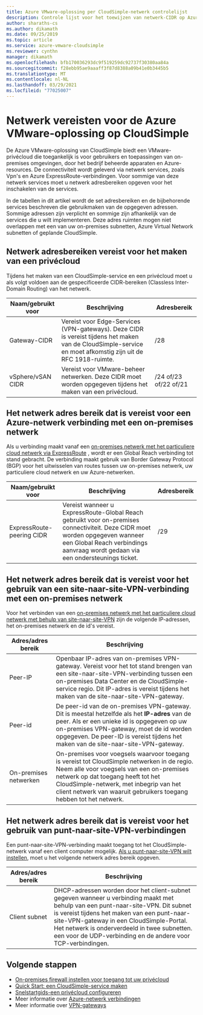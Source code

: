 ```yaml
---
title: Azure VMware-oplossing per CloudSimple-netwerk controlelijst
description: Controle lijst voor het toewijzen van netwerk-CIDR op Azure VMware-oplossing door CloudSimple
author: sharaths-cs
ms.author: dikamath
ms.date: 09/25/2019
ms.topic: article
ms.service: azure-vmware-cloudsimple
ms.reviewer: cynthn
manager: dikamath
ms.openlocfilehash: bfb170036293dc9f519259dc92737f30380aa84a
ms.sourcegitcommit: f28ebb95ae9aaaff3f87d8388a09b41e0b3445b5
ms.translationtype: MT
ms.contentlocale: nl-NL
ms.lasthandoff: 03/29/2021
ms.locfileid: "77025007"
---
```

# <a name="networking-prerequisites-for-azure-vmware-solution-by-cloudsimple"></a>Netwerk vereisten voor de Azure VMware-oplossing op CloudSimple

De Azure VMware-oplossing van CloudSimple biedt een VMware-privécloud die toegankelijk is voor gebruikers en toepassingen van on-premises omgevingen, door het bedrijf beheerde apparaten en Azure-resources. De connectiviteit wordt geleverd via netwerk services, zoals Vpn's en Azure ExpressRoute-verbindingen. Voor sommige van deze netwerk services moet u netwerk adresbereiken opgeven voor het inschakelen van de services. 

In de tabellen in dit artikel wordt de set adresbereiken en de bijbehorende services beschreven die gebruikmaken van de opgegeven adressen. Sommige adressen zijn verplicht en sommige zijn afhankelijk van de services die u wilt implementeren. Deze adres ruimten mogen niet overlappen met een van uw on-premises subnetten, Azure Virtual Network subnetten of geplande CloudSimple.

## <a name="network-address-ranges-required-for-creating-a-private-cloud"></a>Netwerk adresbereiken vereist voor het maken van een privécloud

Tijdens het maken van een CloudSimple-service en een privécloud moet u als volgt voldoen aan de gespecificeerde CIDR-bereiken (Classless Inter-Domain Routing) van het netwerk.

| Naam/gebruikt voor     | Beschrijving                                                                                                                            | Adresbereik            |
|-------------------|----------------------------------------------------------------------------------------------------------------------------------------|--------------------------|
| Gateway-CIDR      | Vereist voor Edge-Services (VPN-gateways).  Deze CIDR is vereist tijdens het maken van de CloudSimple-service en moet afkomstig zijn uit de RFC 1918-ruimte. | /28                      |
| vSphere/vSAN CIDR | Vereist voor VMware-beheer netwerken. Deze CIDR moet worden opgegeven tijdens het maken van een privécloud.                                    | /24 of/23 of/22 of/21 |

## <a name="network-address-range-required-for-azure-network-connection-to-an-on-premises-network"></a>Het netwerk adres bereik dat is vereist voor een Azure-netwerk verbinding met een on-premises netwerk

Als u verbinding maakt vanaf een [on-premises netwerk met het particuliere cloud netwerk via ExpressRoute](on-premises-connection.md) , wordt er een Global Reach verbinding tot stand gebracht.  De verbinding maakt gebruik van Border Gateway Protocol (BGP) voor het uitwisselen van routes tussen uw on-premises netwerk, uw particuliere cloud netwerk en uw Azure-netwerken.

| Naam/gebruikt voor             | Beschrijving                                                                                                                                                                             | Adresbereik |
|---------------------------|-----------------------------------------------------------------------------------------------------------------------------------------------------------------------------------------|---------------|
| ExpressRoute-peering CIDR | Vereist wanneer u ExpressRoute-Global Reach gebruikt voor on-premises connectiviteit. Deze CIDR moet worden opgegeven wanneer een Global Reach verbindings aanvraag wordt gedaan via een ondersteunings ticket. | /29           |

## <a name="network-address-range-required-for-using-a-site-to-site-vpn-connection-to-an-on-premises-network"></a>Het netwerk adres bereik dat is vereist voor het gebruik van een site-naar-site-VPN-verbinding met een on-premises netwerk

Voor het verbinden van een [on-premises netwerk met het particuliere cloud netwerk met behulp van site-naar-site-VPN](vpn-gateway.md) zijn de volgende IP-adressen, het on-premises netwerk en de id's vereist. 

| Adres/adres bereik | Beschrijving                                                                                                                                                                                                                                                           |
|-----------------------|-----------------------------------------------------------------------------------------------------------------------------------------------------------------------------------------------------------------------------------------------------------------------|
| Peer-IP               | Openbaar IP-adres van on-premises VPN-gateway. Vereist voor het tot stand brengen van een site-naar-site-VPN-verbinding tussen een on-premises Data Center en de CloudSimple-service regio. Dit IP-adres is vereist tijdens het maken van de site-naar-site-VPN-gateway.                                         |
| Peer-id       | De peer-id van de on-premises VPN-gateway. Dit is meestal hetzelfde als het **IP-adres** van de peer.  Als er een unieke id is opgegeven op uw on-premises VPN-gateway, moet de id worden opgegeven.  De peer-ID is vereist tijdens het maken van de site-naar-site-VPN-gateway.   |
| On-premises netwerken   | On-premises voor voegsels waarvoor toegang is vereist tot CloudSimple netwerken in de regio.  Neem alle voor voegsels van een on-premises netwerk op dat toegang heeft tot het CloudSimple-netwerk, met inbegrip van het client netwerk van waaruit gebruikers toegang hebben tot het netwerk.                                         |

## <a name="network-address-range-required-for-using-point-to-site-vpn-connections"></a>Het netwerk adres bereik dat is vereist voor het gebruik van punt-naar-site-VPN-verbindingen

Een punt-naar-site-VPN-verbinding maakt toegang tot het CloudSimple-netwerk vanaf een client computer mogelijk.  [Als u punt-naar-site-VPN wilt instellen](vpn-gateway.md), moet u het volgende netwerk adres bereik opgeven.

| Adres/adres bereik | Beschrijving                                                                                                                                                                                                                                                                                                  |
|-----------------------|--------------------------------------------------------------------------------------------------------------------------------------------------------------------------------------------------------------------------------------------------------------------------------------------------------------|
| Client subnet         | DHCP-adressen worden door het client-subnet gegeven wanneer u verbinding maakt met behulp van een punt-naar-site-VPN. Dit subnet is vereist tijdens het maken van een punt-naar-site-VPN-gateway in een CloudSimple-Portal.  Het netwerk is onderverdeeld in twee subnetten. een voor de UDP-verbinding en de andere voor TCP-verbindingen. |

## <a name="next-steps"></a>Volgende stappen

* [On-premises firewall instellen voor toegang tot uw privécloud](on-premises-firewall-configuration.md)
* [Quick Start: een CloudSimple-service maken](quickstart-create-cloudsimple-service.md)
* [Snelstartgids-een privécloud configureren](quickstart-create-private-cloud.md)
* Meer informatie over [Azure-netwerk verbindingen](cloudsimple-azure-network-connection.md)
* Meer informatie over [VPN-gateways](cloudsimple-vpn-gateways.md)
